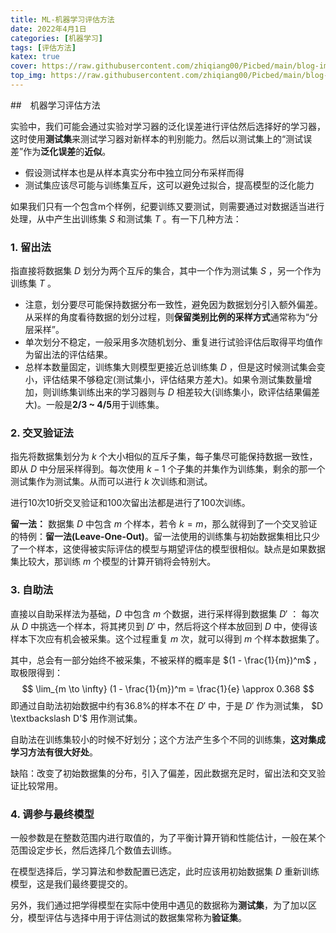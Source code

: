 ```yaml
---
title: ML-机器学习评估方法
date: 2022年4月1日
categories: [机器学习]
tags: [评估方法]
katex: true
cover: https://raw.githubusercontent.com/zhiqiang00/Picbed/main/blog-images/2022/03/20/7f0f94f3ea0db706c233c4bcb413c046-XfMeXNI42d8-b472ff.jpg
top_img: https://raw.githubusercontent.com/zhiqiang00/Picbed/main/blog-images/2022/03/20/9d2244833e878e2169062087c9ab0874-wallhaven-g72p87-af7e51.jpg
---
```


##　机器学习评估方法

实验中，我们可能会通过实验对学习器的泛化误差进行评估然后选择好的学习器，这时使用**测试集**来测试学习器对新样本的判别能力。然后以测试集上的“测试误差”作为**泛化误差**的**近似**。

- 假设测试样本也是从样本真实分布中独立同分布采样而得
- 测试集应该尽可能与训练集互斥，这可以避免过拟合，提高模型的泛化能力

如果我们只有一个包含m个样例，纪要训练又要测试，则需要通过对数据适当进行处理，从中产生出训练集 $S$ 和测试集 $T$ 。有一下几种方法：

### 1. 留出法

指直接将数据集 $D$ 划分为两个互斥的集合，其中一个作为测试集 $S$ ，另一个作为训练集 $T$ 。

- 注意，划分要尽可能保持数据分布一致性，避免因为数据划分引入额外偏差。从采样的角度看待数据的划分过程，则**保留类别比例的采样方式**通常称为“分层采样”。
- 单次划分不稳定，一般采用多次随机划分、重复进行试验评估后取得平均值作为留出法的评估结果。
- 总样本数量固定，训练集大则模型更接近总训练集 $D$ ，但是这时候测试集会变小，评估结果不够稳定(测试集小，评估结果方差大)。如果令测试集数量增加，则训练集训练出来的学习器则与 $D$ 相差较大(训练集小，欧评估结果偏差大)。一般是**2/3 ~ 4/5**用于训练集。

### 2. 交叉验证法

指先将数据集划分为 $k$ 个大小相似的互斥子集，每子集尽可能保持数据一致性，即从 $D$ 中分层采样得到。每次使用 $k-1$ 个子集的并集作为训练集，剩余的那一个测试集作为测试集。从而可以进行 $k$ 次训练和测试。

进行10次10折交叉验证和100次留出法都是进行了100次训练。

**留一法：** 数据集 $D$ 中包含 $m$ 个样本，若令 $k=m$，那么就得到了一个交叉验证的特例：**留一法(Leave-One-Out)**。留一法使用的训练集与初始数据集相比只少了一个样本，这使得被实际评估的模型与期望评估的模型很相似。缺点是如果数据集比较大，那训练 $m$ 个模型的计算开销将会特别大。

### 3. 自助法

直接以自助采样法为基础，$D$ 中包含 $m$ 个数据，进行采样得到数据集 $D'$ ： 每次从 $D$ 中挑选一个样本，将其拷贝到 $D'$ 中，然后将这个样本放回到 $D$ 中，使得该样本下次应有机会被采集。这个过程重复 $m$ 次，就可以得到 $m$ 个样本数据集了。

其中，总会有一部分始终不被采集，不被采样的概率是 $(1 - \frac{1}{m})^m$ ，取极限得到：
$$
\lim_{m \to \infty} (1 - \frac{1}{m})^m = \frac{1}{e} \approx 0.368
$$
即通过自助法初始数据中约有36.8%的样本不在 $D'$ 中，于是 $D'$ 作为测试集， $D \textbackslash D'$ 用作测试集。

自助法在训练集较小的时候不好划分；这个方法产生多个不同的训练集，**这对集成学习方法有很大好处**。

缺陷：改变了初始数据集的分布，引入了偏差，因此数据充足时，留出法和交叉验证比较常用。

### 4. 调参与最终模型

一般参数是在整数范围内进行取值的，为了平衡计算开销和性能估计，一般在某个范围设定步长，然后选择几个数值去训练。

在模型选择后，学习算法和参数配置已选定，此时应该用初始数据集 $D$  重新训练模型，这是我们最终要提交的。

另外，我们通过把学得模型在实际中使用中遇见的数据称为**测试集**，为了加以区分，模型评估与选择中用于评估测试的数据集常称为**验证集**。

